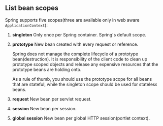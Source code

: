 ## List bean scopes

Spring supports five scopes(three are available only in web aware `ApplicationContext`):

 1. **singleton**
Only once per Spring container.
Spring's default scope.
 2. **prototype**
New bean created with every request or reference.

	Spring does not manage the complete lifecycle of a prototype bean(destruction). It is responsibility of the client code to clean up prototype scoped objects and release any expensive resources that the prototype beans are holding onto.

	As a rule of thumb, you should use the prototype scope for all beans that are stateful, while the singleton scope should be used for stateless beans.
 3. **request**
New bean per servlet request.
 4. **session**
New bean per session.
 5. **global session**
New bean per global HTTP session(portlet context).